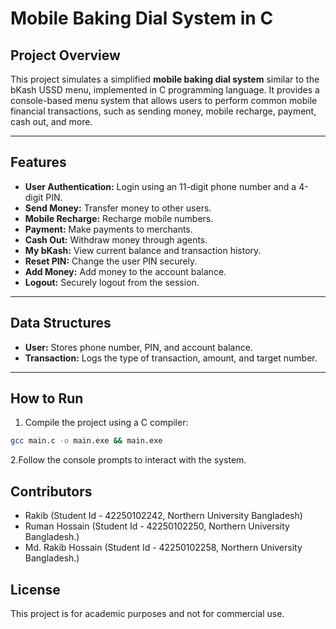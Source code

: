 # Mobile Baking Dial System in C

## Project Overview

This project simulates a simplified **mobile baking dial system** similar to the bKash USSD menu, implemented in C programming language. It provides a console-based menu system that allows users to perform common mobile financial transactions, such as sending money, mobile recharge, payment, cash out, and more.

---

## Features

- **User Authentication:** Login using an 11-digit phone number and a 4-digit PIN.
- **Send Money:** Transfer money to other users.
- **Mobile Recharge:** Recharge mobile numbers.
- **Payment:** Make payments to merchants.
- **Cash Out:** Withdraw money through agents.
- **My bKash:** View current balance and transaction history.
- **Reset PIN:** Change the user PIN securely.
- **Add Money:** Add money to the account balance.
- **Logout:** Securely logout from the session.

---

## Data Structures

- **User:** Stores phone number, PIN, and account balance.
- **Transaction:** Logs the type of transaction, amount, and target number.

---

## How to Run

1. Compile the project using a C compiler:

```bash
gcc main.c -o main.exe && main.exe
```

2.Follow the console prompts to interact with the system.

## Contributors

- Rakib (Student Id - 42250102242, Northern University Bangladesh)
- Ruman Hossain (Student Id - 42250102250, Northern University Bangladesh.)
- Md. Rakib Hossain (Student Id - 42250102258, Northern University Bangladesh.)

## License

This project is for academic purposes and not for commercial use.
